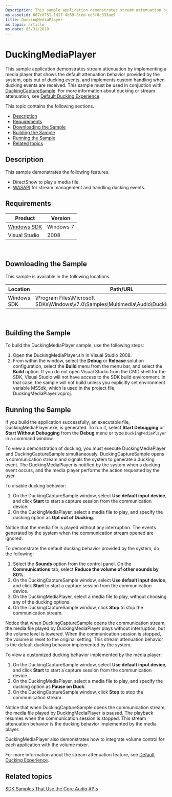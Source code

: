 ```yaml
---
Description: This sample application demonstrates stream attenuation by implementing a media player that shows the default attenuation behavior provided by the system, opts out of ducking events, and implements custom handling when ducking events are received.
ms.assetid: 667c8751-1d17-4b59-8ced-ed5f0c333ae9
title: DuckingMediaPlayer
ms.topic: article
ms.date: 05/31/2018
---
```


# DuckingMediaPlayer

This sample application demonstrates stream attenuation by implementing a media player that shows the default attenuation behavior provided by the system, opts out of ducking events, and implements custom handling when ducking events are received. This sample must be used in conjuction with [DuckingCaptureSample](duckingcapturesample.md). For more information about ducking or stream attenuation, see [Default Ducking Experience](stream-attenuation.md).

This topic contains the following sections.

-   [Description](#description)
-   [Requirements](#requirements)
-   [Downloading the Sample](#downloading-the-sample)
-   [Building the Sample](#building-the-sample)
-   [Running the Sample](#running-the-sample)
-   [Related topics](#related-topics)

## Description

This sample demonstrates the following features.

-   DirectShow to play a media file.
-   [WASAPI](wasapi.md) for stream management and handling ducking events.

## Requirements



| Product                                                        | Version   |
|----------------------------------------------------------------|-----------|
| [Windows SDK](https://msdn.microsoft.com/windowsvista/bb980924.aspx) | Windows 7 |
| Visual Studio                                                  | 2008      |



 

## Downloading the Sample

This sample is available in the following locations.



| Location    | Path/URL                                                                                            |
|-------------|-----------------------------------------------------------------------------------------------------|
| Windows SDK | \\Program Files\\Microsoft SDKs\\Windows\\v7.0\\Samples\\Multimedia\\Audio\\DuckingMediaPlayer\\... |



 

## Building the Sample

To build the DuckingMediaPlayer sample, use the following steps:

1.  Open the DuckingMediaPlayer.sln in Visual Studio 2008.
2.  From within the window, select the **Debug** or **Release** solution configuration, select the **Build** menu from the menu bar, and select the **Build** option. If you do not open Visual Studio from the CMD shell for the SDK, Visual Studio will not have access to the SDK build environment. In that case, the sample will not build unless you explicitly set environment variable MSSdk, which is used in the project file, DuckingMediaPlayer.vcproj.

## Running the Sample

If you build the application successfully, an executable file, DuckingMediaPlayer.exe, is generated. To run it, select **Start Debugging** or **Start Without Debugging** from the **Debug** menu or type `DuckingMediaPlayer` in a command window.

To view a demonstration of ducking, you must execute DuckingMediaPlayer and DuckingCaptureSample simultaneously. DuckingCaptureSample opens a communication stream and signals the system to generate a ducking event. The DuckingMediaPlayer is notified by the system when a ducking event occurs, and the media player performs the action requested by the user.

To disable ducking behavior:

1.  On the DuckingCaptureSample window, select **Use default input device**, and click **Start** to start a capture session from the communication device.
2.  On the DuckingMediaPlayer, select a media file to play, and specify the ducking option as **Opt out of Ducking**.

Notice that the media file is played without any interruption. The events generated by the system when the communication stream opened are ignored.

To demonstrate the default ducking behavior provided by the system, do the following:

1.  Select the **Sounds** option from the control panel. On the **Communications** tab, select **Reduce the volume of other sounds by 80%**.
2.  On the DuckingCaptureSample window, select **Use default input device**, and click **Start** to start a capture session from the communication device.
3.  On the DuckingMediaPlayer, select a media file to play, without choosing any of the ducking options.
4.  On the DuckingCaptureSample window, click **Stop** to stop the communication stream.

Notice that when DuckingCaptureSample opens the communication stream, the media file played by DuckingMediaPlayer plays without interruption, but the volume level is lowered. When the communication session is stopped, the volume is reset to the original setting. This stream attenuation behavior is the default ducking behavior implemented by the system.

To view a customized ducking behavior implemented by the media player:

1.  On the DuckingCaptureSample window, select **Use default input device**, and click **Start** to start a capture session from the communication device.
2.  On the DuckingMediaPlayer, select a media file to play, and specify the ducking option as **Pause on Duck**.
3.  On the DuckingCaptureSample window, click **Stop** to stop the communication stream.

Notice that when DuckingCaptureSample opens the communication stream, the media file played by DuckingMediaPlayer is paused. The playback resumes when the communication session is stopped. This stream attenuation behavior is the ducking behavior implemented by the media player.

DuckingMediaPlayer also demonstrates how to integrate volume control for each application with the volume mixer.

For more information about the stream attenuation feature, see [Default Ducking Experience](stream-attenuation.md).

## Related topics

<dl> <dt>

[SDK Samples That Use the Core Audio APIs](sdk-samples-that-use-the-core-audio-apis.md)
</dt> </dl>

 

 




